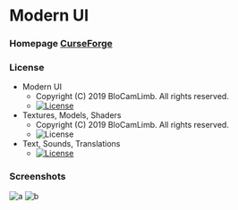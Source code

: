 # Modern UI
### Homepage [CurseForge](https://www.curseforge.com/minecraft/mc-mods/modern-ui)
### License
* Modern UI
  - Copyright (C) 2019 BloCamLimb. All rights reserved. 
  - [![License](https://img.shields.io/badge/License-GPLv3-blue.svg?style=flat-square)](https://raw.githubusercontent.com/BloCamLimb/ModernUI/1.15/LICENSE)
* Textures, Models, Shaders
  - Copyright (C) 2019 BloCamLimb. All rights reserved. 
  - ![License](https://img.shields.io/badge/License-No%20License-orange.svg?style=flat-square)
* Text, Sounds, Translations
  - [![License](https://img.shields.io/badge/License-No%20Restriction-green.svg?style=flat-square)](https://creativecommons.org/publicdomain/zero/1.0/)
### Screenshots
![a](https://i.loli.net/2020/05/15/fYAow29d4JtqaGu.png)
![b](https://i.loli.net/2020/04/10/LDBFc1qo5wtnS8u.png)

